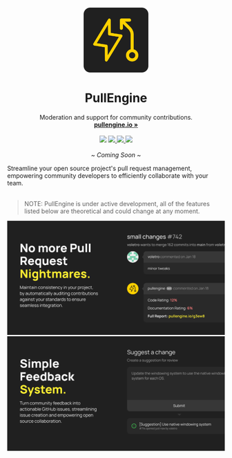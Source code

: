 <p align="center">
  <p align="center">
   <img width="150" height="150" src="/assets/logo-rounded.svg" alt="Logo">
  </p>
  <h1 align="center"><b>PullEngine</b></h1>
  <p align="center">
  Moderation and support for community contributions.
    <br />
    <a href="https://pullengine.io"><strong>pullengine.io »</strong></a>
    <br />
    <br />
    <img src="https://img.shields.io/static/v1?label=Stage&message=In-Development&color=2BB4AB" />
    <a href="https://twitter.com/pullengine">
        <img src="https://img.shields.io/badge/Twitter-00acee?logo=twitter&logoColor=white" />
    </a>
    <a href="https://instagram.com/pullengine">
        <img src="https://img.shields.io/badge/Instagram-E4405F?logo=instagram&logoColor=white" />
    </a>
    <a href="https://www.gnu.org/licenses/agpl-3.0">
        <img src="https://img.shields.io/static/v1?label=Licence&message=AGPL%20v3&color=000" />
    </a>
    <br />
    <br />
    <i>~ Coming Soon ~</i>
  </p>
</p>
Streamline your open source project's pull request management, empowering community developers to efficiently collaborate with your team.
<br/>
<br/>

> NOTE: PullEngine is under active development, all of the features listed below are theoretical and could change at any moment.

<img src='/assets/readme1.png'>
<img src='/assets/readme2.png'>
